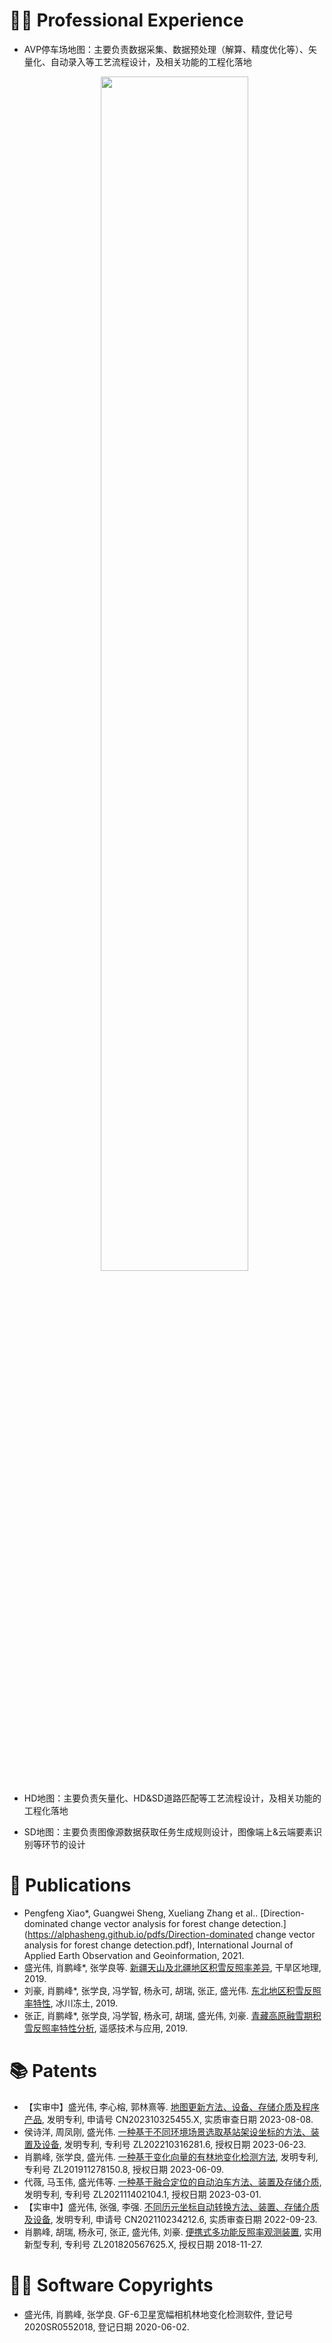 
# 👨‍💻 Professional Experience
- AVP停车场地图：主要负责数据采集、数据预处理（解算、精度优化等）、矢量化、自动录入等工艺流程设计，及相关功能的工程化落地
  
  <div align=center> <img src="https://alphasheng.github.io/images/parking.jpg" style="width:70%;height:auto;"></div>

- HD地图：主要负责矢量化、HD&SD道路匹配等工艺流程设计，及相关功能的工程化落地
- SD地图：主要负责图像源数据获取任务生成规则设计，图像端上&云端要素识别等环节的设计

# 📝 Publications
- Pengfeng Xiao*, Guangwei Sheng, Xueliang Zhang et al.. [Direction-dominated change vector analysis for forest change detection.](https://alphasheng.github.io/pdfs/Direction-dominated change vector analysis for forest change detection.pdf), International Journal of Applied Earth Observation and Geoinformation, 2021.
- 盛光伟, 肖鹏峰*, 张学良等. [新疆天山及北疆地区积雪反照率差异](https://alphasheng.github.io/pdfs/新疆天山及北疆地区积雪反照率差异.pdf), 干旱区地理, 2019.
- 刘豪, 肖鹏峰*, 张学良, 冯学智, 杨永可, 胡瑞, 张正, 盛光伟. [东北地区积雪反照率特性](https://alphasheng.github.io/pdfs/东北地区积雪反照率特性.pdf), 冰川冻土, 2019.
- 张正, 肖鹏峰*, 张学良, 冯学智, 杨永可, 胡瑞, 盛光伟, 刘豪. [青藏高原融雪期积雪反照率特性分析](https://alphasheng.github.io/pdfs/青藏高原融雪期积雪反照率特性分析.pdf), 遥感技术与应用, 2019.

# 📚 Patents 
- 【实审中】盛光伟, 李心榕, 郭林熹等. [地图更新方法、设备、存储介质及程序产品](https://alphasheng.github.io/pdfs/地图更新方法、设备、存储介质及程序产品.pdf), 发明专利, 申请号 CN202310325455.X, 实质审查日期 2023-08-08.
- 侯诗洋, 周凤刚, 盛光伟. [一种基于不同环境场景选取基站架设坐标的方法、装置及设备](https://alphasheng.github.io/pdfs/一种基于不同环境场景选取基站架设坐标的方法、装置及设备.pdf), 发明专利, 专利号 ZL202210316281.6, 授权日期 2023-06-23.
- 肖鹏峰, 张学良, 盛光伟. [一种基于变化向量的有林地变化检测方法](https://alphasheng.github.io/pdfs/一种基于变化向量的有林地变化检测方法.pdf), 发明专利, 专利号 ZL201911278150.8, 授权日期 2023-06-09.
- 代薇, 马玉伟, 盛光伟等. [一种基于融合定位的自动泊车方法、装置及存储介质](https://alphasheng.github.io/pdfs/一种基于融合定位的自动泊车方法、装置及存储介质.pdf), 发明专利, 专利号 ZL202111402104.1, 授权日期 2023-03-01.
- 【实审中】盛光伟, 张强, 李强. [不同历元坐标自动转换方法、装置、存储介质及设备](https://alphasheng.github.io/pdfs/不同历元坐标自动转换方法、装置、存储介质及设备.pdf), 发明专利, 申请号 CN202110234212.6, 实质审查日期 2022-09-23.
- 肖鹏峰, 胡瑞, 杨永可, 张正, 盛光伟, 刘豪. [便携式多功能反照率观测装置](https://alphasheng.github.io/pdfs/一种便携式多功能反照率观测装置.pdf), 实用新型专利, 专利号 ZL201820567625.X, 授权日期 2018-11-27.

# 🧑‍🎨 Software Copyrights
- 盛光伟, 肖鹏峰, 张学良. GF-6卫星宽幅相机林地变化检测软件, 登记号 2020SR0552018, 登记日期 2020-06-02.
